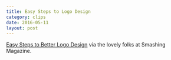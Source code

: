 ```yaml
---
title: Easy Steps to Logo Design
category: clips
date: 2016-05-11
layout: post
---
```


[Easy Steps to Better Logo Design](https://www.smashingmagazine.com/2016/05/easy-steps-to-better-logo-design/) via the lovely folks at Smashing Magazine.
